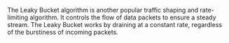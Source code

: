 ﻿The Leaky Bucket algorithm is another popular traffic shaping and rate-limiting algorithm. 
It controls the flow of data packets to ensure a steady stream. The Leaky Bucket works by draining at a constant rate, regardless of the burstiness of incoming packets.